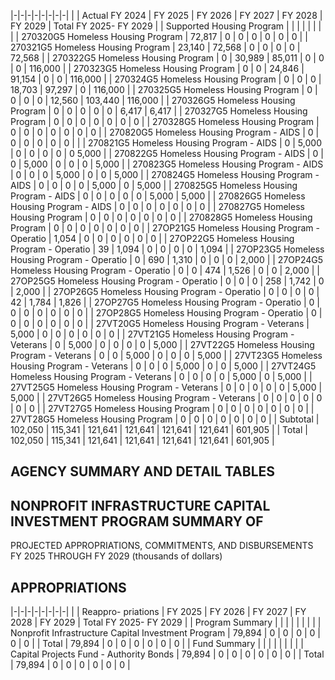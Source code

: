 |-|-|-|-|-|-|-|-|
| | Actual FY 2024 | FY 2025 | FY 2026 | FY 2027 | FY 2028 | FY 2029 | Total FY 2025- FY 2029 |
| Supported Housing Program | | | | | | | |
| 270320G5 Homeless Housing Program | 72,817 | 0 | 0 | 0 | 0 | 0 | 0 |
| 270321G5 Homeless Housing Program | 23,140 | 72,568 | 0 | 0 | 0 | 0 | 72,568 |
| 270322G5 Homeless Housing Program | 0 | 30,989 | 85,011 | 0 | 0 | 0 | 116,000 |
| 270323G5 Homeless Housing Program | 0 | 0 | 24,846 | 91,154 | 0 | 0 | 116,000 |
| 270324G5 Homeless Housing Program | 0 | 0 | 0 | 18,703 | 97,297 | 0 | 116,000 |
| 270325G5 Homeless Housing Program | 0 | 0 | 0 | 0 | 12,560 | 103,440 | 116,000 |
| 270326G5 Homeless Housing Program | 0 | 0 | 0 | 0 | 0 | 6,417 | 6,417 |
| 270327G5 Homeless Housing Program | 0 | 0 | 0 | 0 | 0 | 0 | 0 |
| 270328G5 Homeless Housing Program | 0 | 0 | 0 | 0 | 0 | 0 | 0 |
| 270820G5 Homeless Housing Program - AIDS | 0 | 0 | 0 | 0 | 0 | 0 | |
| 270821G5 Homeless Housing Program - AIDS | 0 | 5,000 | 0 | 0 | 0 | 0 | 0  5,000 |
| 270822G5 Homeless Housing Program - AIDS | 0 | 0 | 5,000 | 0 | 0 | 0 | 5,000 |
| 270823G5 Homeless Housing Program - AIDS | 0 | 0 | 0 | 5,000 | 0 | 0 | 5,000 |
| 270824G5 Homeless Housing Program - AIDS | 0 | 0 | 0 | 0 | 5,000 | 0 | 5,000 |
| 270825G5 Homeless Housing Program - AIDS | 0 | 0 | 0 | 0 | 0 | 5,000 | 5,000 |
| 270826G5 Homeless Housing Program - AIDS | 0 | 0 | 0 | 0 | 0 | 0 | 0 |
| 270827G5 Homeless Housing Program | 0 | 0 | 0 | 0 | 0 | 0 | 0 |
| 270828G5 Homeless Housing Program | 0 | 0 | 0 | 0 | 0 | 0 | 0 |
| 27OP21G5 Homeless Housing Program - Operatio | 1,054 | 0 | 0 | 0 | 0 | 0 | 0 |
| 27OP22G5 Homeless Housing Program - Operatio | 39 | 1,094 | 0 | 0 | 0 | 0 | 1,094 |
| 27OP23G5 Homeless Housing Program - Operatio | 0 | 690 | 1,310 | 0 | 0 | 0 | 2,000 |
| 27OP24G5 Homeless Housing Program - Operatio | 0 | 0 | 474 | 1,526 | 0 | 0 | 2,000 |
| 27OP25G5 Homeless Housing Program - Operatio | 0 | 0 | 0 | 258 | 1,742 | 0 | 2,000 |
| 27OP26G5 Homeless Housing Program - Operatio | 0 | 0 | 0 | 0 | 42 | 1,784 | 1,826 |
| 27OP27G5 Homeless Housing Program - Operatio | 0 | 0 | 0 | 0 | 0 | 0 | 0 |
| 27OP28G5 Homeless Housing Program - Operatio | 0 | 0 | 0 | 0 | 0 | 0 | 0 |
| 27VT20G5 Homeless Housing Program - Veterans | 5,000 | 0 | 0 | 0 | 0 | 0 | 0 |
| 27VT21G5 Homeless Housing Program - Veterans | 0 | 5,000 | 0 | 0 | 0 | 0 | 5,000 |
| 27VT22G5 Homeless Housing Program - Veterans | 0 | 0 | 5,000 | 0 | 0 | 0 | 5,000 |
| 27VT23G5 Homeless Housing Program - Veterans | 0 | 0 | 0 | 5,000 | 0 | 0 | 5,000 |
| 27VT24G5 Homeless Housing Program - Veterans | 0 | 0 | 0 | 0 | 5,000 | 0 | 5,000 |
| 27VT25G5 Homeless Housing Program - Veterans | 0 | 0 | 0 | 0 | 0 | 5,000 | 5,000 |
| 27VT26G5 Homeless Housing Program - Veterans | 0 | 0 | 0 | 0 | 0 | 0 | 0 |
| 27VT27G5 Homeless Housing Program | 0 | 0 | 0 | 0 | 0 | 0 | 0 |
| 27VT28G5 Homeless Housing Program | 0 | 0 | 0 | 0 | 0 | 0 | 0 |
| Subtotal | 102,050 | 115,341 | 121,641 | 121,641 | 121,641 | 121,641 | 601,905 |
| Total | 102,050 | 115,341 | 121,641 | 121,641 | 121,641 | 121,641 | 601,905 |

## **AGENCY SUMMARY AND DETAIL TABLES**

## **NONPROFIT INFRASTRUCTURE CAPITAL INVESTMENT PROGRAM SUMMARY OF**

PROJECTED APPROPRIATIONS, COMMITMENTS, AND DISBURSEMENTS FY 2025 THROUGH FY 2029 (thousands of dollars)

## **APPROPRIATIONS**

|-|-|-|-|-|-|-|-|
| | Reappro-  priations | FY 2025 | FY 2026 | FY 2027 | FY 2028 | FY 2029 | Total FY 2025- FY 2029 |
| Program Summary | | | | | | | |
| Nonprofit Infrastructure Capital Investment Program | 79,894 | 0 | 0 | 0 | 0 | 0 | 0 |
| Total | 79,894 | 0 | 0 | 0 | 0 | 0 | 0 |
| Fund Summary | | | | | | | |
| Capital Projects Fund - Authority Bonds | 79,894 | 0 | 0 | 0 | 0 | 0 | 0 |
| Total | 79,894 | 0 | 0 | 0 | 0 | 0 | 0 |